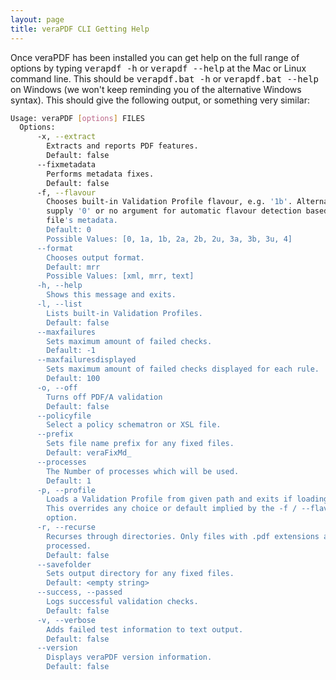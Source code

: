 ```yaml
---
layout: page
title: veraPDF CLI Getting Help
---
```


Once veraPDF has been installed you can get help on the full range of options by
typing <kbd>verapdf -h</kbd> or <kbd>verapdf --help</kbd> at the Mac or Linux
command line. This should be <kbd>verapdf.bat -h</kbd> or
<kbd>verapdf.bat --help</kbd> on Windows (we won't keep reminding you of the alternative Windows syntax). This should give the following output, or
something very similar:

```bash
Usage: veraPDF [options] FILES
  Options:
      -x, --extract
        Extracts and reports PDF features.
        Default: false
      --fixmetadata
        Performs metadata fixes.
        Default: false
      -f, --flavour
        Chooses built-in Validation Profile flavour, e.g. '1b'. Alternatively, 
        supply '0' or no argument for automatic flavour detection based on a 
        file's metadata.
        Default: 0
        Possible Values: [0, 1a, 1b, 2a, 2b, 2u, 3a, 3b, 3u, 4]
      --format
        Chooses output format.
        Default: mrr
        Possible Values: [xml, mrr, text]
      -h, --help
        Shows this message and exits.
      -l, --list
        Lists built-in Validation Profiles.
        Default: false
      --maxfailures
        Sets maximum amount of failed checks.
        Default: -1
      --maxfailuresdisplayed
        Sets maximum amount of failed checks displayed for each rule.
        Default: 100
      -o, --off
        Turns off PDF/A validation
        Default: false
      --policyfile
        Select a policy schematron or XSL file.
      --prefix
        Sets file name prefix for any fixed files.
        Default: veraFixMd_
      --processes
        The Number of processes which will be used.
        Default: 1
      -p, --profile
        Loads a Validation Profile from given path and exits if loading fails. 
        This overrides any choice or default implied by the -f / --flavour 
        option. 
      -r, --recurse
        Recurses through directories. Only files with .pdf extensions are 
        processed. 
        Default: false
      --savefolder
        Sets output directory for any fixed files.
        Default: <empty string>
      --success, --passed
        Logs successful validation checks.
        Default: false
      -v, --verbose
        Adds failed test information to text output.
        Default: false
      --version
        Displays veraPDF version information.
        Default: false
```
